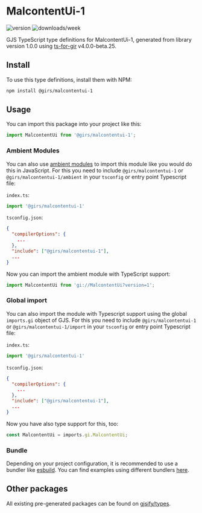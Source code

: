 
# MalcontentUi-1

![version](https://img.shields.io/npm/v/@girs/malcontentui-1)
![downloads/week](https://img.shields.io/npm/dw/@girs/malcontentui-1)


GJS TypeScript type definitions for MalcontentUi-1, generated from library version 1.0.0 using [ts-for-gir](https://github.com/gjsify/ts-for-gir) v4.0.0-beta.25.

## Install

To use this type definitions, install them with NPM:
```bash
npm install @girs/malcontentui-1
```

## Usage

You can import this package into your project like this:
```ts
import MalcontentUi from '@girs/malcontentui-1';
```

### Ambient Modules

You can also use [ambient modules](https://github.com/gjsify/ts-for-gir/tree/main/packages/cli#ambient-modules) to import this module like you would do this in JavaScript.
For this you need to include `@girs/malcontentui-1` or `@girs/malcontentui-1/ambient` in your `tsconfig` or entry point Typescript file:

`index.ts`:
```ts
import '@girs/malcontentui-1'
```

`tsconfig.json`:
```json
{
  "compilerOptions": {
    ...
  },
  "include": ["@girs/malcontentui-1"],
  ...
}
```

Now you can import the ambient module with TypeScript support: 

```ts
import MalcontentUi from 'gi://MalcontentUi?version=1';
```

### Global import

You can also import the module with Typescript support using the global `imports.gi` object of GJS.
For this you need to include `@girs/malcontentui-1` or `@girs/malcontentui-1/import` in your `tsconfig` or entry point Typescript file:

`index.ts`:
```ts
import '@girs/malcontentui-1'
```

`tsconfig.json`:
```json
{
  "compilerOptions": {
    ...
  },
  "include": ["@girs/malcontentui-1"],
  ...
}
```

Now you have also type support for this, too:

```ts
const MalcontentUi = imports.gi.MalcontentUi;
```

### Bundle

Depending on your project configuration, it is recommended to use a bundler like [esbuild](https://esbuild.github.io/). You can find examples using different bundlers [here](https://github.com/gjsify/ts-for-gir/tree/main/examples).

## Other packages

All existing pre-generated packages can be found on [gjsify/types](https://github.com/gjsify/types).

